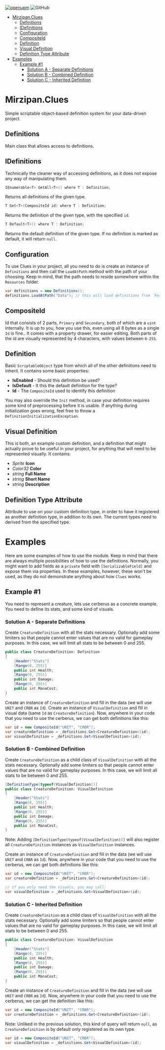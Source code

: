 [![openupm](https://img.shields.io/npm/v/net.mirzipan.clues?label=openupm&registry_uri=https://package.openupm.com)](https://openupm.com/packages/net.mirzipan.clues/) ![GitHub](https://img.shields.io/github/license/Mirzipan/Mirzipan.Clues)

- [Mirzipan.Clues](#mirzipanclues)
  * [Definitions](#definitions)
  * [IDefinitions](#idefinitions)
  * [Configuration](#configuration)
  * [CompositeId](#compositeid)
  * [Definition](#definition)
  * [Visual Definition](#visual-definition)
  * [Definition Type Attribute](#definition-type-attribute)
- [Examples](#examples)
  * [Example #1](#example--1)
    + [Solution A - Separate Definitions](#solution-a---separate-definitions)
    + [Solution B - Combined Definition](#solution-b---combined-definition)
    + [Solution C - Inherited Definition](#solution-c---inherited-definition)

# Mirzipan.Clues

Simple scriptable object-based definition system for your data-driven project.

## Definitions

Main class that allows access to definitions.

## IDefinitions

Technically the cleaner way of accessing definitions, as it does not expose any way of manipulating them.

```csharp
IEnumerable<T> GetAll<T>() where T : Definition;
```
Returns all definitions of the given type.

```csharp
T Get<T>(CompositeId id) where T : Definition;
```
Returns the definition of the given type, with the specified `id`.

```csharp
T Default<T>() where T : Definition;
```
Returns the default definition of the given type. 
If no definition is marked as default, it will return `null`.

## Configuration

To use Clues in your project, all you need to do is create an instance of `Definitions` and then call the `LoadAtPath` method with the path of your choosing.
Keep in mind, that the path needs to reside somewhere within the `Resources` folder.

```csharp
var definitions = new Definitions();
definitions.LoadAtPath("Data"); // this will load definitions from `Resources/Data`
```

## CompositeId

Id that consists of 2 parts, `Primary` and `Secondary`, both of which are a `uint` internally. 
It is up to you, how you use this, even using all 8 bytes as a single `Id` is fine..
It comes with a property drawer, for easier editing.
Both parts of the id are visually represented by 4 characters, with values between `0-255`.


## Definition

Basic `ScriptableObject` type from which all of the other definitions need to inherit.
It contains some basic properties:
* **IsEnabled** - Should this definition be used? 
* **IsDefault** - It this the default definition for the type?
* **Id** - The `CompositeId` used to identify this definition

You may also override the `Init` method, in case your definition requires some kind of preprocessing before it is usable.
If anything during initialization goes wrong, feel free to throw a `DefinitionInitializationException`.

## Visual Definition

This is both, an example custom definition, and a definition that might actually prove to be useful in your project, for anything that will need to be represented visually. 
It contains:
* *Sprite* **Icon**
* *Color32* **Color**
* *string* **Full Name**
* *string* **Short Name**
* *string* **Description**

## Definition Type Attribute

Attribute to use on your custom definition type, in order to have it registered as another definition type, in addition to its own.
The current types need to derived from the specified type.

# Examples

Here are some examples of how to use the module.
Keep in mind that there are always multiple possibilities of how to use the definitions.
Normally, you might want to add fields as a `private` field with `[SerializableField]` and expose them via properties.
In these examples, however, these won't be used, as they do not demonstrate anything about how `Clues` works.

## Example #1

You need to represent a creature, lets use cerberus as a concrete example.
You need to define its stats, and some kind of visuals.

### Solution A - Separate Definitions ###
Create `CreatureDefinition` with all the stats necessary.
Optionally add some limiters so that people cannot enter values that are no valid for gameplay purposes.
In this case, we will limit all stats to be between 0 and 255.
```csharp
public class CreatureDefinition: Definition
{
    [Header("Stats"]
    [Range(0, 255)]
    public int Health;
    [Range(0, 255)]
    public int Damage;
    [Range(0, 255)]
    public int ManaCost;
}
```
Create an instance of `CreatureDefinition` and fill in the data (we will use `UNIT` and `CRBR` as `Id`).
Create an instance of `VisualDefinition` and fill in visual data (same `Id` as `CreatureDefinition`).
Now, anywhere in your code that you need to use the cerberus, we can get both definitions like this:
```csharp
var id = new CompositeId("UNIT", "CRBR");
var creatureDefinition = _definitions.Get<CreatureDefinition>(id);
var visualDefinition = _definitions.Get<VisualDefinition>(id);
```

### Solution B - Combined Definition ###
Create `CreatureDefinition` as a child class of `VisualDefinition` with all the stats necessary.
Optionally add some limiters so that people cannot enter values that are no valid for gameplay purposes.
In this case, we will limit all stats to be between 0 and 255.
```csharp
[DefinitionType(typeof(VisualDefinition))]
public class CreatureDefinition: VisualDefinition
{
    [Header("Stats"]
    [Range(0, 255)]
    public int Health;
    [Range(0, 255)]
    public int Damage;
    [Range(0, 255)]
    public int ManaCost;
}
```
Note: Adding `[DefinitionType(typeof(VisualDefinition))]` will also register all `CreatureDefinition` instances as `VisualDefinition` instances.

Create an instance of `CreatureDefinition` and fill in the data (we will use `UNIT` and `CRBR` as `Id`).
Now, anywhere in your code that you need to use the cerberus, we can get both definitions like this:
```csharp
var id = new CompositeId("UNIT", "CRBR");
var creatureDefinition = _definitions.Get<CreatureDefinition>(id);

// if you only need the visuals, you may call:
var visualDefinition = _definitions.Get<VisualDefinition>(id);
```

### Solution C - Inherited Definition ###
Create `CreatureDefinition` as a child class of `VisualDefinition` with all the stats necessary.
Optionally add some limiters so that people cannot enter values that are no valid for gameplay purposes.
In this case, we will limit all stats to be between 0 and 255.
```csharp
public class CreatureDefinition: VisualDefinition
{
    [Header("Stats"]
    [Range(0, 255)]
    public int Health;
    [Range(0, 255)]
    public int Damage;
    [Range(0, 255)]
    public int ManaCost;
}
```
Create an instance of `CreatureDefinition` and fill in the data (we will use `UNIT` and `CRBR` as `Id`).
Now, anywhere in your code that you need to use the cerberus, we can get the definition like this:
```csharp
var id = new CompositeId("UNIT", "CRBR");
var creatureDefinition = _definitions.Get<CreatureDefinition>(id);
```

Note: Unliked in the previous solution, this kind of query will return `null`, as `CreatureDefinition` is by default only registered as its own type.
```csharp
var id = new CompositeId("UNIT", "CRBR");
var visualDefinition = _definitions.Get<VisualDefinition>(id);
```
